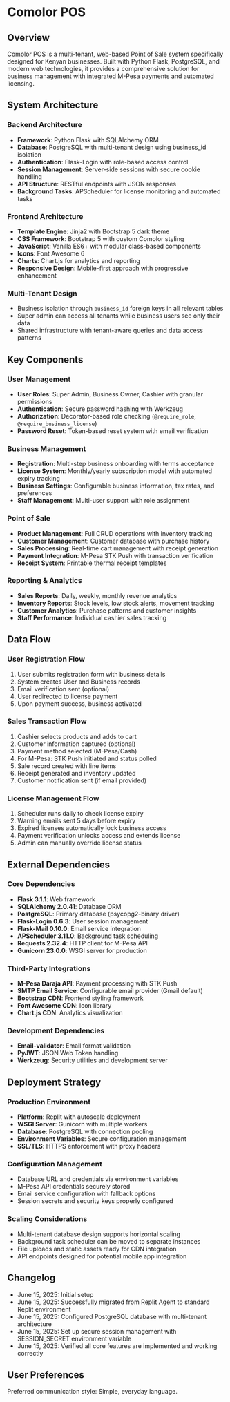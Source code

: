 # Comolor POS

## Overview

Comolor POS is a multi-tenant, web-based Point of Sale system specifically designed for Kenyan businesses. Built with Python Flask, PostgreSQL, and modern web technologies, it provides a comprehensive solution for business management with integrated M-Pesa payments and automated licensing.

## System Architecture

### Backend Architecture
- **Framework**: Python Flask with SQLAlchemy ORM
- **Database**: PostgreSQL with multi-tenant design using business_id isolation
- **Authentication**: Flask-Login with role-based access control
- **Session Management**: Server-side sessions with secure cookie handling
- **API Structure**: RESTful endpoints with JSON responses
- **Background Tasks**: APScheduler for license monitoring and automated tasks

### Frontend Architecture
- **Template Engine**: Jinja2 with Bootstrap 5 dark theme
- **CSS Framework**: Bootstrap 5 with custom Comolor styling
- **JavaScript**: Vanilla ES6+ with modular class-based components
- **Icons**: Font Awesome 6
- **Charts**: Chart.js for analytics and reporting
- **Responsive Design**: Mobile-first approach with progressive enhancement

### Multi-Tenant Design
- Business isolation through `business_id` foreign keys in all relevant tables
- Super admin can access all tenants while business users see only their data
- Shared infrastructure with tenant-aware queries and data access patterns

## Key Components

### User Management
- **User Roles**: Super Admin, Business Owner, Cashier with granular permissions
- **Authentication**: Secure password hashing with Werkzeug
- **Authorization**: Decorator-based role checking (`@require_role`, `@require_business_license`)
- **Password Reset**: Token-based reset system with email verification

### Business Management
- **Registration**: Multi-step business onboarding with terms acceptance
- **License System**: Monthly/yearly subscription model with automated expiry tracking
- **Business Settings**: Configurable business information, tax rates, and preferences
- **Staff Management**: Multi-user support with role assignment

### Point of Sale
- **Product Management**: Full CRUD operations with inventory tracking
- **Customer Management**: Customer database with purchase history
- **Sales Processing**: Real-time cart management with receipt generation
- **Payment Integration**: M-Pesa STK Push with transaction verification
- **Receipt System**: Printable thermal receipt templates

### Reporting & Analytics
- **Sales Reports**: Daily, weekly, monthly revenue analytics
- **Inventory Reports**: Stock levels, low stock alerts, movement tracking
- **Customer Analytics**: Purchase patterns and customer insights
- **Staff Performance**: Individual cashier sales tracking

## Data Flow

### User Registration Flow
1. User submits registration form with business details
2. System creates User and Business records
3. Email verification sent (optional)
4. User redirected to license payment
5. Upon payment success, business activated

### Sales Transaction Flow
1. Cashier selects products and adds to cart
2. Customer information captured (optional)
3. Payment method selected (M-Pesa/Cash)
4. For M-Pesa: STK Push initiated and status polled
5. Sale record created with line items
6. Receipt generated and inventory updated
7. Customer notification sent (if email provided)

### License Management Flow
1. Scheduler runs daily to check license expiry
2. Warning emails sent 5 days before expiry
3. Expired licenses automatically lock business access
4. Payment verification unlocks access and extends license
5. Admin can manually override license status

## External Dependencies

### Core Dependencies
- **Flask 3.1.1**: Web framework
- **SQLAlchemy 2.0.41**: Database ORM
- **PostgreSQL**: Primary database (psycopg2-binary driver)
- **Flask-Login 0.6.3**: User session management
- **Flask-Mail 0.10.0**: Email service integration
- **APScheduler 3.11.0**: Background task scheduling
- **Requests 2.32.4**: HTTP client for M-Pesa API
- **Gunicorn 23.0.0**: WSGI server for production

### Third-Party Integrations
- **M-Pesa Daraja API**: Payment processing with STK Push
- **SMTP Email Service**: Configurable email provider (Gmail default)
- **Bootstrap CDN**: Frontend styling framework
- **Font Awesome CDN**: Icon library
- **Chart.js CDN**: Analytics visualization

### Development Dependencies
- **Email-validator**: Email format validation
- **PyJWT**: JSON Web Token handling
- **Werkzeug**: Security utilities and development server

## Deployment Strategy

### Production Environment
- **Platform**: Replit with autoscale deployment
- **WSGI Server**: Gunicorn with multiple workers
- **Database**: PostgreSQL with connection pooling
- **Environment Variables**: Secure configuration management
- **SSL/TLS**: HTTPS enforcement with proxy headers

### Configuration Management
- Database URL and credentials via environment variables
- M-Pesa API credentials securely stored
- Email service configuration with fallback options
- Session secrets and security keys properly configured

### Scaling Considerations
- Multi-tenant database design supports horizontal scaling
- Background task scheduler can be moved to separate instances
- File uploads and static assets ready for CDN integration
- API endpoints designed for potential mobile app integration

## Changelog

- June 15, 2025: Initial setup
- June 15, 2025: Successfully migrated from Replit Agent to standard Replit environment
- June 15, 2025: Configured PostgreSQL database with multi-tenant architecture
- June 15, 2025: Set up secure session management with SESSION_SECRET environment variable
- June 15, 2025: Verified all core features are implemented and working correctly

## User Preferences

Preferred communication style: Simple, everyday language.